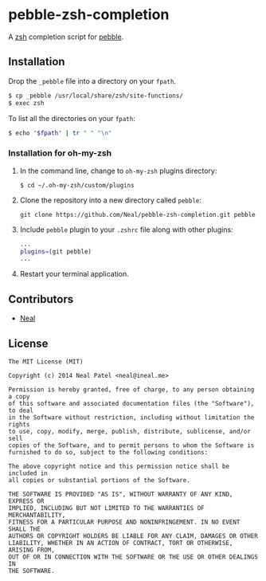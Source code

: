 # pebble-zsh-completion

A [zsh](http://www.zsh.org) completion script for [pebble](https://developer.getpebble.com/guides/publishing-tools/pebble-tool).

## Installation

Drop the `_pebble` file into a directory on your `fpath`.

```sh
$ cp _pebble /usr/local/share/zsh/site-functions/
$ exec zsh
```

To list all the directories on your `fpath`:

```sh
$ echo "$fpath" | tr " " "\n"
```

### Installation for oh-my-zsh

1. In the command line, change to `oh-my-zsh` plugins directory:

	```console
	$ cd ~/.oh-my-zsh/custom/plugins
	```

2. Clone the repository into a new directory called `pebble`:

	```console
	git clone https://github.com/Neal/pebble-zsh-completion.git pebble
	```

3. Include `pebble` plugin to your `.zshrc` file along with other plugins:

	```zsh
	...
	plugins=(git pebble)
	...
	```

4. Restart your terminal application.


## Contributors

* [Neal](https://github.com/Neal)

## License

	The MIT License (MIT)

	Copyright (c) 2014 Neal Patel <neal@ineal.me>

	Permission is hereby granted, free of charge, to any person obtaining a copy
	of this software and associated documentation files (the "Software"), to deal
	in the Software without restriction, including without limitation the rights
	to use, copy, modify, merge, publish, distribute, sublicense, and/or sell
	copies of the Software, and to permit persons to whom the Software is
	furnished to do so, subject to the following conditions:

	The above copyright notice and this permission notice shall be included in
	all copies or substantial portions of the Software.

	THE SOFTWARE IS PROVIDED "AS IS", WITHOUT WARRANTY OF ANY KIND, EXPRESS OR
	IMPLIED, INCLUDING BUT NOT LIMITED TO THE WARRANTIES OF MERCHANTABILITY,
	FITNESS FOR A PARTICULAR PURPOSE AND NONINFRINGEMENT. IN NO EVENT SHALL THE
	AUTHORS OR COPYRIGHT HOLDERS BE LIABLE FOR ANY CLAIM, DAMAGES OR OTHER
	LIABILITY, WHETHER IN AN ACTION OF CONTRACT, TORT OR OTHERWISE, ARISING FROM,
	OUT OF OR IN CONNECTION WITH THE SOFTWARE OR THE USE OR OTHER DEALINGS IN
	THE SOFTWARE.
